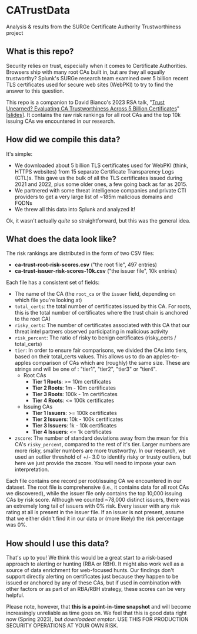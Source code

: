 # CATrustData
Analysis &amp; results from the SURGe Certificate Authority Trustworthiness project

## What is this repo?
Security relies on trust, especially when it comes to Certificate Authorities. Browsers ship with many root CAs built in, but are they all equally trustworthy? Splunk's SURGe research team examined over 5 billion recent TLS certificates used for secure web sites (WebPKI) to try to find the answer to this question.  

This repo is a companion to David Bianco's 2023 RSA talk, "[Trust Unearned? Evaluating CA Trustworthiness Across 5 Billion Certificates](https://www.rsaconference.com/USA/agenda/session/Trust%20Unearned%20Evaluating%20CA%20Trustworthiness%20Across%202%20Billion%20Certificates)" [[slides](trust_unearned_evaluating_CA_trustworthiness_across_5_billion_certificates.pdf)]. It contains the raw risk rankings for all root CAs and the top 10k issuing CAs we encountered in our research.

## How did we compile this data?
It's simple:

* We downloaded about 5 billion TLS certificates used for WebPKI (think, HTTPS websites) from 15 separate Certificate Transparency Logs (CTL)s. This gave us the bulk of all the TLS certificates issued during 2021 and 2022, plus some older ones, a few going back as far as 2015.
* We partnered with some threat intelligence companies and private CTI providers to get a very large list of ~185m malicious domains and FQDNs
* We threw all this data into Splunk and analyzed it!

Ok, it wasn't actually *quite* so straightforward, but this was the general idea.

## What does the data look like?
The risk rankings are distributed in the form of two CSV files:

* **ca-trust-root-risk-scores.csv** ("the root file", 497 entries)
* **ca-trust-issuer-risk-scores-10k.csv** ("the issuer file", 10k entries)

Each file has a consistent set of fields:
* The name of the CA (the `root_ca` or the `issuer` field, depending on which file you're looking at)
* `total_certs`: the total number of certificates issued by this CA. For roots, this is the total number of certificates where the trust chain is anchored to the root CA)
* `risky_certs`: The number of certificates associated with this CA that our threat intel partners observed participating in malicious activity
* `risk_percent`: The ratio of risky to benign certificates (risky_certs / total_certs)
* `tier`: In order to ensure fair comparisons, we divided the CAs into tiers, based on their total_certs values. This allows us to do an apples-to-apples comparison of CAs which are (roughly) the same size. These are strings and will be one of : "tier1", "tier2", "tier3" or "tier4". 
  * Root CAs
    * **Tier 1 Roots**: >= 10m certificates
    * **Tier 2 Roots**: 1m - 10m certificates
    * **Tier 3 Roots**: 100k - 1m certificates
    * **Tier 4 Roots**: <= 100k certificates
  * Issuing CAs
    * **Tier 1 Issuers**: >= 100k certificates
    * **Tier 2 Issuers**: 10k - 100k certificates
    * **Tier 3 Issuers**: 1k - 10k certificates
    * **Tier 4 Issuers**: <= 1k certificates
* `zscore`: The number of standard deviations away from the mean for this CA's `risky_percent`, compared to the rest of it's tier. Larger numbers are more risky, smaller numbers are more trustworthy. In our research, we used an outlier threshold of +/- 3.0 to identify risky or trusty outliers, but here we just provide the zscore. You will need to impose your own interpretation.

Each file contains one record per root/issuing CA we encountered in our dataset. The root file is comprehensive (i.e., it contains data for all root CAs we discovered), while the issuer file only contains the top 10,000 issuing CAs by risk score. Although we counted ~78,000 distinct issuers, there was an extremely long tail of issuers with 0% risk. Every issuer with any risk rating at all is present in the issuer file. If an issuer is not present, assume that we either didn't find it in our data or (more likely) the risk percentage was 0%.

## How should I use this data?
That's up to you! We think this would be a great start to a risk-based approach to alerting or hunting (RBA or RBH). It might also work well as a source of data enrichment for web-focused hunts. Our findings don't support directly alerting on certificates just because they happen to be issued or anchored by any of these CAs, but if used in combination with other factors or as part of an RBA/RBH strategy, these scores can be very helpful.

Please note, however, that **this is a point-in-time snapshot** and will become increasingly unreliable as time goes on. We feel that this is good data right now (Spring 2023), but *downloadeat emptor*. USE THIS FOR PRODUCTION SECURITY OPERATIONS AT YOUR OWN RISK.

